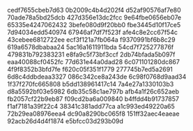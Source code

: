 cedf7655cbeb7d63
0b2009c4b4d202f4
d52af90576af7e80
70ade78a5bd25dcb
427d356e13dc2fcc
9e64fbe0656eb07e
65335e4247062432
3befe080d9f20bb0
fbe3445d10f17ce5
7d94034edd540974
67946af7df7f523f
afe4c8e2cc67f54c
43cebee6812722ee
ecf3f121a7fb064a
f9370991bf6b8c29
619a6578dbabaa24
5ac16a1611911bda
54cd7f725277876f
479831b792383231
e8fa9c5f73bf3ccf
2db74bfada5b097f
eaa40088cf0452fc
77d631e44a0dad28
6c071101280dc867
4f9f8352b3bfd7fe
f620c05f351f1779
277745b7ed5a2691
6d8c4ddbdeaa3327
086c342ce8a243de
6c98f0768d9aad34
1f37f270fc665808
b5dd138961417c14
7a4e27a1330103b3
d8a5592bf03e5982
6db35c58c1ae797b
afb4a1f26c652aeb
fb2057cf22b9eb87
f09cd2ba6a009840
b4ffdd4b91737857
f1af7181a39f22c4
38341c381add77ca
a1c993ed49220a65
72b29ea08976eea4
dc90a8290bc065f8
151ff32aec4eaeae
92acb26d4d4f1874
e5bfcc03d293b09d

